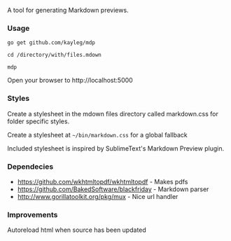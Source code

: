 A tool for generating Markdown previews.

### Usage

```
go get github.com/kayleg/mdp

cd /directory/with/files.mdown

mdp
```

Open your browser to http://localhost:5000

### Styles

Create a stylesheet in the mdown files directory called markdown.css for folder
specific styles.

Create a stylesheet at `~/bin/markdown.css` for a global fallback

Included stylesheet is inspired by SublimeText's Markdown Preview plugin.

### Dependecies

* https://github.com/wkhtmltopdf/wkhtmltopdf - Makes pdfs
* https://github.com/BakedSoftware/blackfriday - Markdown parser
* http://www.gorillatoolkit.org/pkg/mux - Nice url handler

### Improvements

Autoreload html when source has been updated
